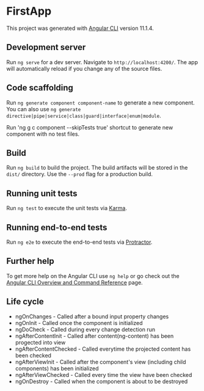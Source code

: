 # FirstApp

This project was generated with [Angular CLI](https://github.com/angular/angular-cli) version 11.1.4.

## Development server

Run `ng serve` for a dev server. Navigate to `http://localhost:4200/`. The app will automatically reload if you change any of the source files.

## Code scaffolding

Run `ng generate component component-name` to generate a new component. You can also use `ng generate directive|pipe|service|class|guard|interface|enum|module`.

Run 'ng g c component --skipTests true' shortcut to generate new component with no test files.

## Build

Run `ng build` to build the project. The build artifacts will be stored in the `dist/` directory. Use the `--prod` flag for a production build.

## Running unit tests

Run `ng test` to execute the unit tests via [Karma](https://karma-runner.github.io).

## Running end-to-end tests

Run `ng e2e` to execute the end-to-end tests via [Protractor](http://www.protractortest.org/).

## Further help

To get more help on the Angular CLI use `ng help` or go check out the [Angular CLI Overview and Command Reference](https://angular.io/cli) page.


## Life cycle

* ngOnChanges - Called after a bound input property changes
* ngOnInit - Called once the component is initialized
* ngDoCheck - Called during every change detection run
* ngAfterContentInit - Called after content(ng-content) has been progected into view
* ngAfterContentChecked - Called everytime the projected content has been checked
* ngAfterViewInit - Called after the component's view (including child components) has been initialized
* ngAfterViewChecked - Called every time the view have been checked
* ngOnDestroy - Called when the component is about to be destroyed
